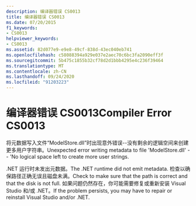 ```yaml
---
description: 编译器错误 CS0013
title: 编译器错误 CS0013
ms.date: 07/20/2015
f1_keywords:
- CS0013
helpviewer_keywords:
- CS0013
ms.assetid: 82d077e9-e9e8-49cf-838d-43ec040eb741
ms.openlocfilehash: c58088394a929e037e2aec70c6bc3fa2090eff3f
ms.sourcegitcommit: 5b475c1855b32cf78d2d1bbb4295e4c236f39464
ms.translationtype: MT
ms.contentlocale: zh-CN
ms.lasthandoff: 09/24/2020
ms.locfileid: "91203223"
---
```

# <a name="compiler-error-cs0013"></a><span data-ttu-id="0e06b-103">编译器错误 CS0013</span><span class="sxs-lookup"><span data-stu-id="0e06b-103">Compiler Error CS0013</span></span>

<span data-ttu-id="0e06b-104">将元数据写入文件“ModelStore.dll”时出现意外错误--没有剩余的逻辑空间来创建更多用户字符串。</span><span class="sxs-lookup"><span data-stu-id="0e06b-104">Unexpected error writing metadata to file 'ModelStore.dll' -- 'No logical space left to create more user strings.</span></span>  
  
 <span data-ttu-id="0e06b-105">.NET 运行时未发出元数据。</span><span class="sxs-lookup"><span data-stu-id="0e06b-105">The .NET runtime did not emit metadata.</span></span> <span data-ttu-id="0e06b-106">检查以确保路径正确无误且磁盘未满。</span><span class="sxs-lookup"><span data-stu-id="0e06b-106">Check to make sure that the path is correct and that the disk is not full.</span></span> <span data-ttu-id="0e06b-107">如果问题仍然存在，你可能需要修复或重新安装 Visual Studio 和/或 .NET。</span><span class="sxs-lookup"><span data-stu-id="0e06b-107">If the problem persists, you may have to repair or reinstall Visual Studio and/or .NET.</span></span>
